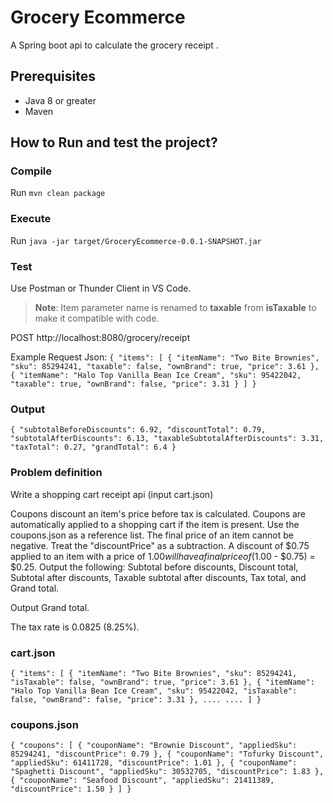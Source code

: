 # Grocery Ecommerce
A Spring boot api to calculate the grocery receipt .

## Prerequisites
- Java 8 or greater
- Maven

## How to Run and test the project?
### Compile
Run `mvn clean package`

### Execute
Run `java -jar target/GroceryEcommerce-0.0.1-SNAPSHOT.jar`

### Test
Use Postman or Thunder Client in VS Code.

> **Note**: Item parameter name is renamed to **taxable** from **isTaxable** to make it compatible with code.

POST http://localhost:8080/grocery/receipt

Example Request Json:
`{
  "items": [
    {
      "itemName": "Two Bite Brownies",
      "sku": 85294241,
      "taxable": false,
      "ownBrand": true,
      "price": 3.61
    },
    {
      "itemName": "Halo Top Vanilla Bean Ice Cream",
      "sku": 95422042,
      "taxable": true,
      "ownBrand": false,
      "price": 3.31
    }
  ]
}`

### Output
`{
  "subtotalBeforeDiscounts": 6.92,
  "discountTotal": 0.79,
  "subtotalAfterDiscounts": 6.13,
  "taxableSubtotalAfterDiscounts": 3.31,
  "taxTotal": 0.27,
  "grandTotal": 6.4
}`

### Problem definition
Write a shopping cart receipt api (input cart.json)

Coupons discount an item's price before tax is calculated.
Coupons are automatically applied to a shopping cart if the item is present.
Use the coupons.json as a reference list.
The final price of an item cannot be negative.
Treat the "discountPrice" as a subtraction. A discount of $0.75 applied to an item with a price of $1.00 will have a final price of ($1.00 - $0.75) = $0.25.
Output the following: Subtotal before discounts, Discount total, Subtotal after discounts, Taxable subtotal after discounts, Tax total, and Grand total.

Output Grand total.

The tax rate is 0.0825 (8.25%).

### cart.json
`{
  "items": [
    {
      "itemName": "Two Bite Brownies",
      "sku": 85294241,
      "isTaxable": false,
      "ownBrand": true,
      "price": 3.61
    },
    {
      "itemName": "Halo Top Vanilla Bean Ice Cream",
      "sku": 95422042,
      "isTaxable": false,
      "ownBrand": false,
      "price": 3.31
    },
	....
	....
	]
	}`
	
### coupons.json
`{
  "coupons": [
    {
      "couponName": "Brownie Discount",
      "appliedSku": 85294241,
      "discountPrice": 0.79
    },
    {
      "couponName": "Tofurky Discount",
      "appliedSku": 61411728,
      "discountPrice": 1.01
    },
    {
      "couponName": "Spaghetti Discount",
      "appliedSku": 30532705,
      "discountPrice": 1.83
    },
    {
      "couponName": "Seafood Discount",
      "appliedSku": 21411389,
      "discountPrice": 1.50
    }
  ]
}`
